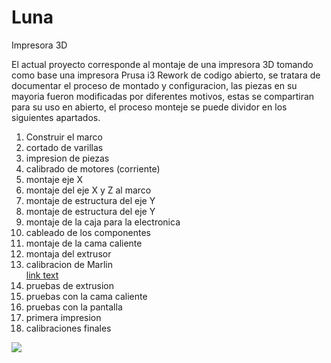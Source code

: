 # Luna
Impresora 3D

El actual proyecto corresponde al montaje de una impresora 3D tomando como base una impresora Prusa i3 Rework de codigo abierto, se tratara de documentar el proceso de montado y configuracion, las piezas en su mayoria fueron modificadas por diferentes motivos, estas se compartiran para su uso en abierto, el proceso monteje se puede dividor en los siguientes apartados.

<ol>
  <li>Construir el marco</li>
  <li>cortado de varillas</li>
  <li>impresion de piezas</li>
  <li>calibrado de motores (corriente)</li>
  <li>montaje eje X</li>
  <li>montaje del eje X y Z al marco</li>
  <li>montaje de estructura del eje Y</li>
  <li>montaje de estructura del eje Y</li>
  <li>montaje de la caja para la electronica</li>
  <li>cableado de los componentes</li>
  <li>montaje de la cama caliente</li>
  <li>montaja del extrusor</li>
  <li>calibracion de Marlin</li>
  <a href="github.com/WilberthAA/Luna-3D-printer/tree/master/13.%20calibracion%20de%20Marlin">link text</a>
  <li>pruebas de extrusion</li>
  <li>pruebas con la cama caliente</li>
  <li>pruebas con la pantalla</li>
  <li>primera impresion</li>
  <li>calibraciones finales</li>
</ol>


<IMG SRC="Bunqueenter.png">
